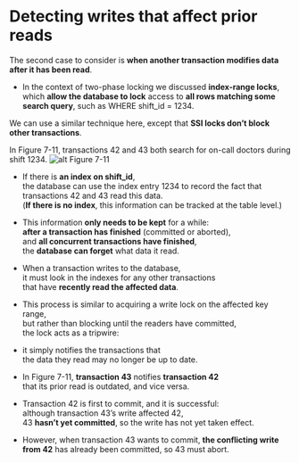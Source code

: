 # Detecting writes that affect prior reads
The second case to consider is **when another transaction modifies data after it has been read**.

* In the context of two-phase locking we discussed **index-range locks**,   
which **allow the database to lock** access to **all rows matching some search query**, such as WHERE shift_id = 1234.

We can use a similar technique here, except that **SSI locks don’t block other transactions**.

In Figure 7-11, transactions 42 and 43 both search for on-call doctors during shift 1234.
![alt Figure 7-11](/Users/yasuakishibata/Google_Drive/Referenced_by_markdown/skdfjalskd.png)

* If there is **an index on shift_id**,   
the database can use the index entry 1234 to record the fact that  
transactions 42 and 43 read this data.   
(**If there is no index**, this information can be tracked at the table level.)

* This information **only needs to be kept** for a while:  
 **after a transaction has finished** (committed or aborted),   
 and **all concurrent transactions have finished**,   
 the **database can forget** what data it read.

* When a transaction writes to the database,   
it must look in the indexes for any other transactions   
that have **recently read the affected data**.

* This process is similar to acquiring a write lock on the affected key range,   
but rather than blocking until the readers have committed,   
the lock acts as a tripwire:

* it simply notifies the transactions that   
the data they read may no longer be up to date.


* In Figure 7-11, **transaction 43** notifies **transaction 42**  
that its prior read is outdated, and vice versa.

* Transaction 42 is first to commit, and it is successful:  
although transaction 43’s write affected 42,  
43 **hasn’t yet committed**, so the write has not yet taken effect.

* However, when transaction 43 wants to commit, **the conflicting write from 42** has already been committed, so 43 must abort.
